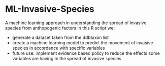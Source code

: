 # ML-Invasive-Species
A machine learning approach in understanding the spread of invasive species from anthopogenic factors
In this R script we:
-  generate a dataset taken from the ddbtaxon list
- create a machine learning model to predict the movement of invasive species in accordance with specific variables
- future use: implement evidence based policy to reduce the effects some variables are having in the spread of invasive species
